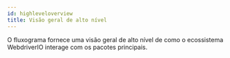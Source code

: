 ```yaml
---
id: highleveloverview
title: Visão geral de alto nível
---
```

O fluxograma fornece uma visão geral de alto nível de como o ecossistema WebdriverIO interage com os pacotes principais.

<CreateFlowcharts id='highleveloverview' />